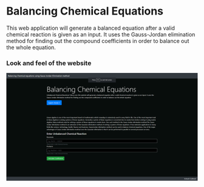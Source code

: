 # Balancing Chemical Equations
This web application will generate a balanced equation after a valid chemical reaction is given as an input. It uses the Gauss-Jordan elimination method for finding out the compound coefficients in order to balance out the whole equation.
<br/>
### Look and feel of the website
![MainPage](./images/mainPage.png)

